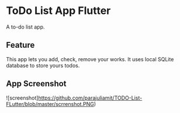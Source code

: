 # ToDo List App Flutter

A to-do list app.

## Feature

This app lets you add, check, remove your works. It uses local SQLite database to store yours todos.

## App Screenshot
![screenshot]https://github.com/parajuliamit/TODO-List-FLutter/blob/master/scrrenshot.PNG)
